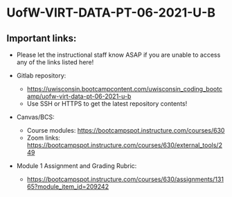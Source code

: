 # UofW-VIRT-DATA-PT-06-2021-U-B

## Important links:
* Please let the instructional staff know ASAP if you are unable to access any of the links listed here!

* Gitlab repository: 
    * https://uwisconsin.bootcampcontent.com/uwisconsin_coding_bootcamp/uofw-virt-data-pt-06-2021-u-b
    * Use SSH or HTTPS to get the latest repository contents!

* Canvas/BCS:
    * Course modules: https://bootcampspot.instructure.com/courses/630
    * Zoom links: https://bootcampspot.instructure.com/courses/630/external_tools/249

* Module 1 Assignment and Grading Rubric:
    * https://bootcampspot.instructure.com/courses/630/assignments/13165?module_item_id=209242